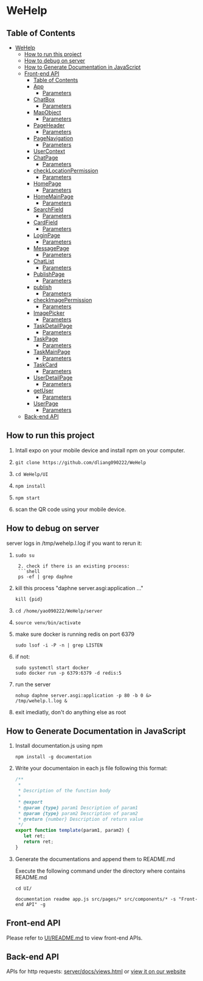 # WeHelp

## Table of Contents
- [WeHelp](#wehelp)
  * [How to run this project](#how-to-run-this-project)
  * [How to debug on server](#how-to-debug-on-server)
  * [How to Generate Documentation in JavaScript](#how-to-generate-documentation-in-javascript)
  * [Front-end API](#front-end-api)
      - [Table of Contents](#table-of-contents)
    + [App](#app)
      - [Parameters](#parameters)
    + [ChatBox](#chatbox)
      - [Parameters](#parameters-1)
    + [MapObject](#mapobject)
      - [Parameters](#parameters-2)
    + [PageHeader](#pageheader)
      - [Parameters](#parameters-3)
    + [PageNavigation](#pagenavigation)
      - [Parameters](#parameters-4)
    + [UserContext](#usercontext)
    + [ChatPage](#chatpage)
      - [Parameters](#parameters-5)
    + [checkLocationPermission](#checklocationpermission)
      - [Parameters](#parameters-6)
    + [HomePage](#homepage)
      - [Parameters](#parameters-7)
    + [HomeMainPage](#homemainpage)
      - [Parameters](#parameters-8)
    + [SearchField](#searchfield)
      - [Parameters](#parameters-9)
    + [CardField](#cardfield)
      - [Parameters](#parameters-10)
    + [LoginPage](#loginpage)
      - [Parameters](#parameters-11)
    + [MessagePage](#messagepage)
      - [Parameters](#parameters-12)
    + [ChatList](#chatlist)
      - [Parameters](#parameters-13)
    + [PublishPage](#publishpage)
      - [Parameters](#parameters-14)
    + [publish](#publish)
      - [Parameters](#parameters-15)
    + [checkImagePermission](#checkimagepermission)
      - [Parameters](#parameters-16)
    + [ImagePicker](#imagepicker)
      - [Parameters](#parameters-17)
    + [TaskDetailPage](#taskdetailpage)
      - [Parameters](#parameters-18)
    + [TaskPage](#taskpage)
      - [Parameters](#parameters-19)
    + [TaskMainPage](#taskmainpage)
      - [Parameters](#parameters-20)
    + [TaskCard](#taskcard)
      - [Parameters](#parameters-21)
    + [UserDetailPage](#userdetailpage)
      - [Parameters](#parameters-22)
    + [getUser](#getuser)
      - [Parameters](#parameters-23)
    + [UserPage](#userpage)
      - [Parameters](#parameters-24)
  * [Back-end API](#back-end-api)

## How to run this project

1.  Intall expo on your mobile device and install npm on your computer.

2.  ```shell
    git clone https://github.com/dliang090222/WeHelp
    ```
3.  ```shell
    cd WeHelp/UI
    ```
4.  ```shell
    npm install
    ```
5.  ```shell
    npm start
    ```
6.  scan the QR code using your mobile device.

## How to debug on server

server logs in /tmp/wehelp.l.log
if you want to rerun it:
1. ```shell
   sudo su

    2. check if there is an existing process:
    ```shell
    ps -ef | grep daphne

3.  kill this process "daphne server.asgi:application ..."
    ```shell
    kill {pid}
    ```
4.  ```shell
    cd /home/yao090222/WeHelp/server
    ```
5.  ```shell
    source venv/bin/activate
    ```
6.  make sure docker is running redis on port 6379
    ```shell
    sudo lsof -i -P -n | grep LISTEN
    ```
7.  if not:
    ```shell
    sudo systemctl start docker
    sudo docker run -p 6379:6379 -d redis:5
    ```
8.  run the server
    ```shell
    nohup daphne server.asgi:application -p 80 -b 0 &> /tmp/wehelp.l.log &
    ```
9.  exit imediatly, don't do anything else as root


## How to Generate Documentation in JavaScript

1.  Install documentation.js using npm

    ```shell
    npm install -g documentation
    ```

2.  Write your documentaion in each js file following this format:

    ```javascript
    /**
     * 
     * Description of the function body
     *
     * @export
     * @param {type} param1 Description of param1
     * @param {type} param2 Description of param2
     * @return {number} Description of return value
     */
    export function template(param1, param2) {
       let ret;
       return ret;
    }
    ```

3.  Generate the documentations and append them to README.md

    Execute the following command under the directory where contains README.md
    
    ```shell
    cd UI/
    ```

    ```shell
    documentation readme app.js src/pages/* src/components/* -s "Front-end API" -g
    ```

## Front-end API
Please refer to [UI/README.md](README.md) to view front-end APIs.


## Back-end API
APIs for http requests: [server/docs/views.html](server/docs/views.html) or [view it on our website](http://34.94.101.183/media/views.html)
